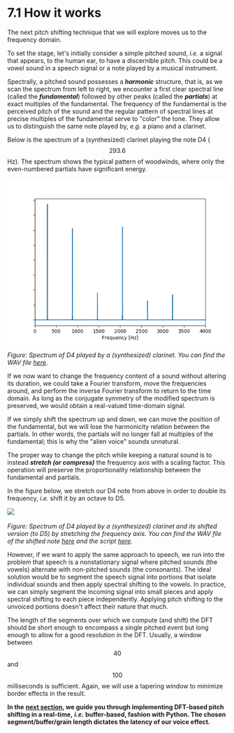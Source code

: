 # 7.1 How it works

The next pitch shifting technique that we will explore moves us to the frequency domain.

To set the stage, let's initially consider a simple pitched sound, _i.e._ a signal that appears, to the human ear, to have a discernible pitch. This could be a vowel sound in a speech signal or a note played by a musical instrument.

Spectrally, a pitched sound possesses a _**harmonic**_ structure, that is, as we scan the spectrum from left to right, we encounter a first clear spectral line \(called the _**fundamental**_\) followed by other peaks \(called the _**partials**_\) at exact multiples of the fundamental. The frequency of the fundamental is the perceived pitch of the sound and the regular pattern of spectral lines at precise multiples of the fundamental serve to "color" the tone. They allow us to distinguish the same note played by, _e.g._ a piano and a clarinet.

Below is the spectrum of a \(synthesized\) clarinet playing the note D4 \($$293.6$$ Hz\). The spectrum shows the typical pattern of woodwinds, where only the even-numbered partials have significant energy.

![](../../.gitbook/assets/clarinet_spectrum-1-1.png)

_Figure: Spectrum of D4 played by a \(synthesized\) clarinet. You can find the WAV file_ [_here_](https://github.com/LCAV/dsp-labs/tree/master/scripts/dft/clarinet_D4.wav)_._

If we now want to change the frequency content of a sound without altering its duration, we could take a Fourier transform, move the frequencies around, and perform the inverse Fourier transform to return to the time domain. As long as the conjugate symmetry of the modified spectrum is preserved, we would obtain a real-valued time-domain signal.

If we simply shift the spectrum up and down, we can move the position of the fundamental, but we will lose the harmonicity relation between the partials. In other words, the partials will no longer fall at multiples of the fundamental; this is why the "alien voice" sounds unnatural.

The proper way to change the pitch while keeping a natural sound is to instead _**stretch \(or compress\)**_ the frequency axis with a scaling factor. This operation will preserve the proportionality relationship between the fundamental and partials.

In the figure below, we stretch our D4 note from above in order to double its frequency, _i.e._ shift it by an octave to D5.

![](../../.gitbook/assets/shift_spectrum-1.png)

_Figure: Spectrum of D4 played by a \(synthesized\) clarinet and its shifted version \(to D5\) by stretching the frequency axis. You can find the WAV file of the shifted note_ [_here_](https://github.com/LCAV/dsp-labs/tree/master/scripts/dft/clarinet_D5.wav) _and the script_ [_here_](https://github.com/LCAV/dsp-labs/tree/master/scripts/dft/dft_shift_example.py)_._

However, if we want to apply the same approach to speech, we run into the problem that speech is a nonstationary signal where pitched sounds \(the vowels\) alternate with non-pitched sounds \(the consonants\). The ideal solution would be to segment the speech signal into portions that isolate individual sounds and then apply spectral shifting to the vowels. In practice, we can simply segment the incoming signal into small pieces and apply spectral shifting to each piece independently. Applying pitch shifting to the unvoiced portions doesn't affect their nature that much.

The length of the segments over which we compute \(and shift\) the DFT should be short enough to encompass a single pitched event but long enough to allow for a good resolution in the DFT. Usually, a window between $$40$$ and $$100$$ milliseconds is sufficient. Again, we will use a tapering window to minimize border effects in the result.

**In the** [**next section**](implementation.md)**, we guide you through implementing DFT-based pitch shifting in a real-time,** _**i.e.**_ **buffer-based, fashion with Python. The chosen segment/buffer/grain length dictates the latency of our voice effect.**


